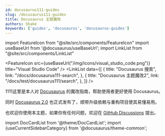 ```yaml
---
id: docusaurus111-guides
slug: /docusaurus111-guides
title: Docusaurus 主题魔改
authors: Shake
keywords: ['guides', 'docusaurus', 'docusaurus-guides']
---
```


<!-- import logo from "@site/static/img/favicon.png" -->
<!-- import visual_studio_code from "@site/static/img/icons/visual_studio_code.png" -->

import FeatureIcon from "@site/src/components/FeatureIcon"
import useBaseUrl from '@docusaurus/useBaseUrl';
import LinkList from "@site/src/components/LinkList"

<FeatureIcon src={useBaseUrl("/img/icons/visual_studio_code.png")} title="Visual Studio Code" />
<LinkList
  data={[
    {
      title: "Docusaurus 搜索",
      link: "/docs/docusaurus111-search",
    },
    {
      title: "Docusaurus 主题魔改2",
      link: "/docs/test/docusaurus111/search",
    },
  ]}
/>


1111这里是本人对 [Docusaurus](https://docusaurus.io/) 的魔改指南，帮助使用者更好使用 Docusaurus。

同时 [Docusaurus 2.0](https://docusaurus.io/zh-CN/blog/2022/08/01/announcing-docusaurus-2.0) 也正式发布了，顺带升级依赖与重构项目使其易懂易用。

也欢迎你使用本主题，如果你有任何问题，欢迎在 [GitHub Discussions](https://github.com/kuizuo/blog/discussions) 提出。

import DocCardList from '@theme/DocCardList'; import {useCurrentSidebarCategory} from '@docusaurus/theme-common';

<DocCardList items={useCurrentSidebarCategory().items}/>
